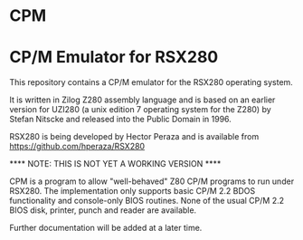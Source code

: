 # CPM
CP/M Emulator for RSX280
========================

This repository contains a CP/M emulator for the RSX280 operating system.

It is written in Zilog Z280 assembly language and is based on an earlier
version for UZI280 (a unix edition 7 operating system for the Z280)
by Stefan Nitscke and released into the Public Domain in 1996.

RSX280 is being developed by Hector Peraza and is available from
https://github.com/hperaza/RSX280

****  NOTE: THIS IS NOT YET A WORKING VERSION  ****

CPM is a program to allow "well-behaved" Z80 CP/M programs to run
under RSX280.  The implementation only supports basic CP/M 2.2
BDOS functionality and console-only BIOS routines.  None of the
usual CP/M 2.2 BIOS disk, printer, punch and reader are available.

Further documentation will be added at a later time.

